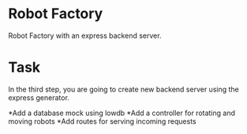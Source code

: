 # Robot Factory

Robot Factory with an express backend server.

# Task

In the third step, you are going to create new backend server using the express generator.

*Add a database mock using lowdb
*Add a controller for rotating and moving robots
*Add routes for serving incoming requests
